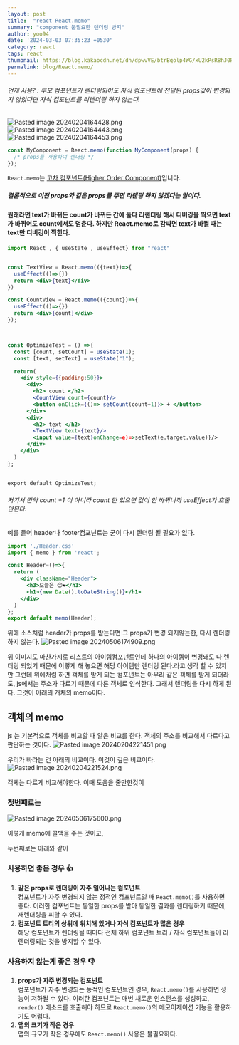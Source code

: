 ```yaml
---
layout: post
title:  "react React.memo"
summary: "component 불필요한 렌더링 방지"
author: yoo94
date: '2024-03-03 07:35:23 +0530'
category: react
tags: react
thumbnail: https://blog.kakaocdn.net/dn/dpwvVE/btrBqolp4WG/xU2kPsR8hJ0Rpx9B1LSoZ1/img.png
permalink: blog/React.memo/
---
```

###### 언제 사용?  : 부모 컴포넌트가 렌더링되어도 자식 컴포넌트에 전달된 props값이 변경되지 않았다면 자식 컴포넌트를 리렌더링 하지 않는다.

<img src="/blog/postImg/Pasted image 20240204164428.png" alt="Pasted image 20240204164428.png" style="max-width:100%;">
<img src="/blog/postImg/Pasted image 20240204164443.png" alt="Pasted image 20240204164443.png" style="max-width:100%;">
<img src="/blog/postImg/Pasted image 20240204164453.png" alt="Pasted image 20240204164453.png" style="max-width:100%;">

```jsx
const MyComponent = React.memo(function MyComponent(props) {
  /* props를 사용하여 렌더링 */
});
```

`React.memo`는 [고차 컴포넌트(Higher Order Component)](https://ko.legacy.reactjs.org/docs/higher-order-components.html)입니다.
##### 결론적으로 이전 props와  같은 props를 주면 리랜딩  하지 않겠다는 말이다.

#### 원래라면 text가 바뀌든 count가 바뀌든 간에 둘다 리랜더링 해서 디버깅을 찍으면 text가 바뀌어도 count에서도 멈춘다. 하지만 React.memo로 감싸면 text가 바뀔 때는 text만 디버깅이 찍힌다.

```jsx
import React , { useState , useEffect} from "react"


const TextView = React.memo(({text})=>{
  useEffect(()=>{})
  return <div>{text}</div>
})

const CountView = React.memo(({count})=>{
  useEffect(()=>{})
  return <div>{count}</div>
});



const OptimizeTest = () =>{
  const [count, setCount] = useState(1);
  const [text, setText] = useState("1");

  return(
    <div style={{padding:50}}>
      <div>
        <h2> count </h2>
        <CountView count={count}/>
        <button onClick={()=> setCount(count+1)}> + </button>
      </div>      
      <div>
        <h2> text </h2>
        <TextView text={text}/>
        <input value={text}onChange=e)=>setText(e.target.value)}/>
      </div>
    </div>
  )
};


export default OptimizeTest;
```
###### 저기서 만약 count +1 이 아니라 count 만 있으면 값이 안 바뀌니까 useEffect가 호출 안된다.


예를 들어 header나 footer컴포넌트는 굳이 다시 렌더링 될 필요가 없다.
```jsx
import './Header.css'
import { memo } from 'react';

const Header=()=>{
  return (
    <div className="Header">
      <h3>오늘은 😊❤️</h3>
      <h1>{new Date().toDateString()}</h1>
    </div>
  )
};
export default memo(Header);
```
위에 소스처럼 header가 props를 받는다면 그 props가 변경 되지않는한, 다시 렌더링 하지 않는다.
<img src="/blog/postImg/Pasted image 20240506174909.png" alt="Pasted image 20240506174909.png" style="max-width:100%;">

위 이미지도 마찬가지로 리스트의 아이템컴포넌트인데 하나의 아이템이 변경돼도 다 렌더링 되었기 때문에 이렇게 해 놓으면 해당 아이템만 렌더링 된다.라고 생각 할 수 있지만
그런데 위에처럼 하면 객체를 받게 되는 컴포넌트는 아무리 같은 객체를 받게 되더라도, js에서는 주소가 다르기 때문에 다른 객체로 인식한다. 그래서 렌더링을 다시 하게 된다.
그것이 아래의 개체의 memo이다.
## 객체의 memo

js 는 기본적으로 객체를 비교할 때 얕은 비교를 한다.
객체의 주소를 비교해서 다르다고 판단하는 것이다.
<img src="/blog/postImg/Pasted image 20240204221451.png" alt="Pasted image 20240204221451.png" style="max-width:100%;">

우리가 바라는 건 아래의 비교이다.
이것이 깊은 비교이다.
<img src="/blog/postImg/Pasted image 20240204221524.png" alt="Pasted image 20240204221524.png" style="max-width:100%;">


객체는 다르게 비교해야한다.
이때 도움을 줄만한것이

### 첫번째로는
<img src="/blog/postImg/Pasted image 20240506175600.png" alt="Pasted image 20240506175600.png" style="max-width:100%;">

이렇게 memo에 콜백을 주는 것이고,

두번쨰로는 아래와 같이

### 사용하면 좋은 경우 👍

1. **같은 props로 렌더링이 자주 일어나는 컴포넌트**  
   컴포넌트가 자주 변경되지 않는 정적인 컴포넌트일 때 `React.memo()`를 사용하면 좋다. 이러한 컴포넌트는 동일한 props를 받아 동일한 결과를 렌더링하기 때문에, 재렌더링을 피할 수 있다.
2. **컴포넌트 트리의 상위에 위치해 있거나 자식 컴포넌트가 많은 경우**  
   해당 컴포넌트가 렌더링될 때마다 전체 하위 컴포넌트 트리 / 자식 컴포넌트들이 리렌더링되는 것을 방지할 수 있다.

### 사용하지 않는게 좋은 경우 👎

1. **props가 자주 변경되는 컴포넌트**  
   컴포넌트가 자주 변경되는 동적인 컴포넌트인 경우, `React.memo()`를 사용하면 성능이 저하될 수 있다. 이러한 컴포넌트는 매번 새로운 인스턴스를 생성하고, `render()` 메소드를 호출해야 하므로 `React.memo()`의 메모이제이션 기능을 활용하기도 어렵다.
2. **앱의 크기가 작은 경우**  
   앱의 규모가 작은 경우에도 `React.memo()` 사용은 불필요하다.
